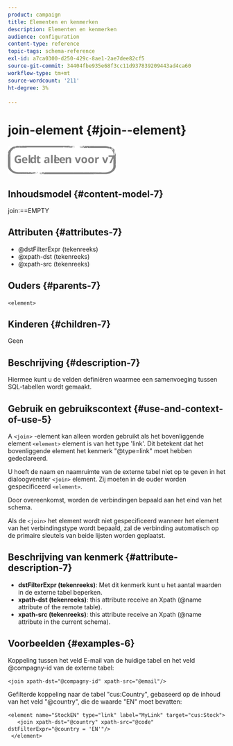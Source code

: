 ```yaml
---
product: campaign
title: Elementen en kenmerken
description: Elementen en kenmerken
audience: configuration
content-type: reference
topic-tags: schema-reference
exl-id: a7ca0300-d250-429c-8ae1-2ae7dee82cf5
source-git-commit: 34404fbe935e68f3cc11d937839209443ad4ca60
workflow-type: tm+mt
source-wordcount: '211'
ht-degree: 3%

---
```


# join-element {#join--element}

![](../../../assets/v7-only.svg)

## Inhoudsmodel {#content-model-7}

join:==EMPTY

## Attributen {#attributes-7}

* @dstFilterExpr (tekenreeks)
* @xpath-dst (tekenreeks)
* @xpath-src (tekenreeks)

## Ouders {#parents-7}

`<element>`

## Kinderen {#children-7}

Geen

## Beschrijving {#description-7}

Hiermee kunt u de velden definiëren waarmee een samenvoeging tussen SQL-tabellen wordt gemaakt.

## Gebruik en gebruikscontext {#use-and-context-of-use-5}

A `<join>`  -element kan alleen worden gebruikt als het bovenliggende element  `<element>`  element is van het type &#39;link&#39;. Dit betekent dat het bovenliggende element het kenmerk &quot;@type=link&quot; moet hebben gedeclareerd.

U hoeft de naam en naamruimte van de externe tabel niet op te geven in het dialoogvenster `<join>`  element. Zij moeten in de ouder worden gespecificeerd  `<element>`.

Door overeenkomst, worden de verbindingen bepaald aan het eind van het schema.

Als de `<join>` het element wordt niet gespecificeerd wanneer het element van het verbindingstype wordt bepaald, zal de verbinding automatisch op de primaire sleutels van beide lijsten worden geplaatst.

## Beschrijving van kenmerk {#attribute-description-7}

* **dstFilterExpr (tekenreeks)**: Met dit kenmerk kunt u het aantal waarden in de externe tabel beperken.
* **xpath-dst (tekenreeks)**: this attribute receive an Xpath (@name attribute of the remote table).
* **xpath-src (tekenreeks)**: this attribute receive an Xpath (@name attribute in the current schema).

## Voorbeelden {#examples-6}

Koppeling tussen het veld E-mail van de huidige tabel en het veld @compagny-id van de externe tabel:

```
<join xpath-dst="@compagny-id" xpath-src="@email"/>
```

Gefilterde koppeling naar de tabel &quot;cus:Country&quot;, gebaseerd op de inhoud van het veld &quot;@country&quot;, die de waarde &quot;EN&quot; moet bevatten:

```
<element name="StockEN" type="link" label="MyLink" target="cus:Stock">
   <join xpath-dst="@country" xpath-src="@code" dstFilterExpr="@country = 'EN'"/>
 </element>
```
